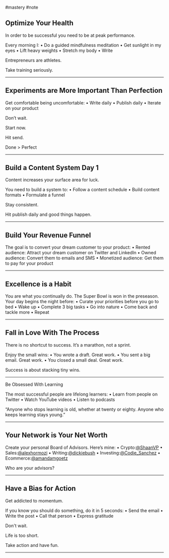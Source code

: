 #mastery #note

## Optimize Your Health

In order to be successful you need to be at peak performance.

Every morning I:
• Do a guided mindfulness meditation
• Get sunlight in my eyes
• Lift heavy weights
• Stretch my body
• Write

Entrepreneurs are athletes.

Take training seriously.

---

## Experiments are More Important Than Perfection

Get comfortable being uncomfortable:
• Write daily
• Publish daily
• Iterate on your product

Don’t wait.

Start now.

Hit send.

Done > Perfect

---

## Build a Content System Day 1

Content increases your surface area for luck.

You need to build a system to:
• Follow a content schedule
• Build content formats
• Formulate a funnel

Stay consistent.

Hit publish daily and good things happen.

---

## Build Your Revenue Funnel

The goal is to convert your dream customer to your product:
• Rented audience: Attract your dream customer on Twitter and LinkedIn
• Owned audience: Convert them to emails and SMS
• Monetized audience: Get them to pay for your product

---

## Excellence is a Habit

You are what you continually do. 
The Super Bowl is won in the preseason. 
Your day begins the night before:
• Curate your priorities before you go to bed
• Wake up
• Complete 3 big tasks
• Go into nature
• Come back and tackle more
• Repeat

---

## Fall in Love With The Process

There is no shortcut to success. It’s a marathon, not a sprint.

Enjoy the small wins:
• You wrote a draft. Great work.
• You sent a big email. Great work.
• You closed a small deal. Great work.

Success is about stacking tiny wins.

---

Be Obsessed With Learning

The most successful people are lifelong learners:
• Learn from people on Twitter
• Watch YouTube videos
• Listen to podcasts

“Anyone who stops learning is old, whether at twenty or eighty. Anyone who keeps learning stays young.”

---

## Your Network is Your Net Worth

Create your personal Board of Advisors.
Here’s mine:
• Crypto:[@ShaanVP](https://twitter.com/ShaanVP)
• Sales:[@alexhormozi](https://twitter.com/AlexHormozi)
• Writing:[@dickiebush](https://twitter.com/dickiebush)
• Investing:[@Codie_Sanchez](https://twitter.com/Codie_Sanchez)
• Ecommerce:[@amandamgoetz](https://twitter.com/AmandaMGoetz)

Who are your advisors?

---

## Have a Bias for Action

Get addicted to momentum.

If you know you should do something, do it in 5 seconds:
• Send the email
• Write the post
• Call that person
• Express gratitude

Don't wait.

Life is too short.

Take action and have fun.

---